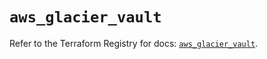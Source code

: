 # `aws_glacier_vault`

Refer to the Terraform Registry for docs: [`aws_glacier_vault`](https://registry.terraform.io/providers/hashicorp/aws/6.6.0/docs/resources/glacier_vault).
